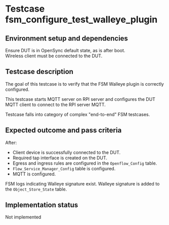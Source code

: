 # Testcase fsm_configure_test_walleye_plugin

## Environment setup and dependencies

Ensure DUT is in OpenSync default state, as is after boot.\
Wireless client must be connected to the DUT.

## Testcase description

The goal of this testcase is to verify that the FSM Walleye plugin is correctly
configured.

This testcase starts MQTT server on RPI server and configures the DUT MQTT
client to connect to the RPI server MQTT.

Testcase falls into category of complex "end-to-end" FSM testcases.

## Expected outcome and pass criteria

After:

- Client device is successfully connected to the DUT.
- Required tap interface is created on the DUT.
- Egress and ingress rules are configured in the `Openflow_Config` table.
- `Flow_Service_Manager_Config` table is configured.
- MQTT is configured.

FSM logs indicating Walleye signature exist.
Walleye signature is added to the `Object_Store_State` table.

## Implementation status

Not implemented
